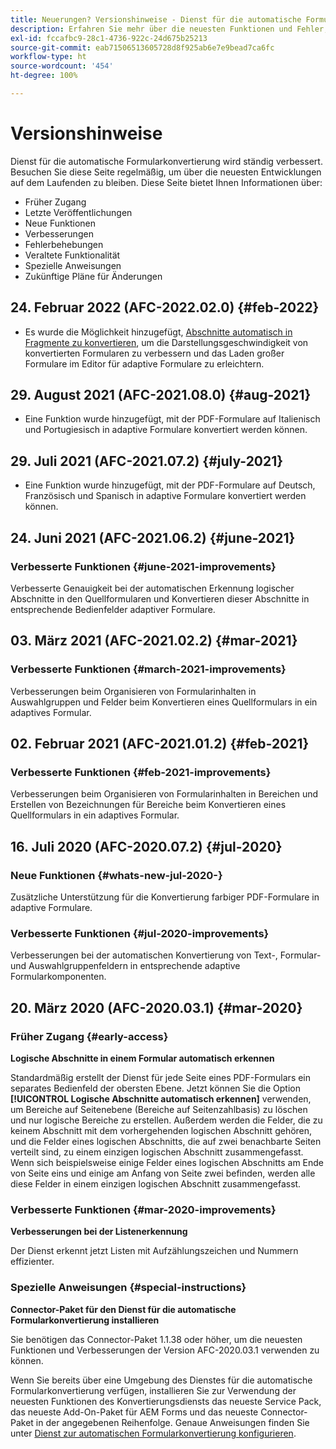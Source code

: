 ```yaml
---
title: Neuerungen? Versionshinweise - Dienst für die automatische Formularkonvertierung
description: Erfahren Sie mehr über die neuesten Funktionen und Fehler, die für den Dienst für die automatische Formularkonvertierung behoben wurden
exl-id: fccafbc9-28c1-4736-922c-24d675b25213
source-git-commit: eab71506513605728d8f925ab6e7e9bead7ca6fc
workflow-type: ht
source-wordcount: '454'
ht-degree: 100%

---
```


# Versionshinweise

Dienst für die automatische Formularkonvertierung wird ständig verbessert. Besuchen Sie diese Seite regelmäßig, um über die neuesten Entwicklungen auf dem Laufenden zu bleiben. Diese Seite bietet Ihnen Informationen über:

* Früher Zugang
* Letzte Veröffentlichungen
* Neue Funktionen
* Verbesserungen
* Fehlerbehebungen
* Veraltete Funktionalität
* Spezielle Anweisungen
* Zukünftige Pläne für Änderungen

## 24. Februar 2022 (AFC-2022.02.0) {#feb-2022}

* Es wurde die Möglichkeit hinzugefügt, [Abschnitte automatisch in Fragmente zu konvertieren](convert-existing-forms-to-adaptive-forms.md), um die Darstellungsgeschwindigkeit von konvertierten Formularen zu verbessern und das Laden großer Formulare im Editor für adaptive Formulare zu erleichtern.

## 29. August 2021 (AFC-2021.08.0) {#aug-2021}

* Eine Funktion wurde hinzugefügt, mit der PDF-Formulare auf Italienisch und Portugiesisch in adaptive Formulare konvertiert werden können.

## 29. Juli 2021 (AFC-2021.07.2) {#july-2021}

* Eine Funktion wurde hinzugefügt, mit der PDF-Formulare auf Deutsch, Französisch und Spanisch in adaptive Formulare konvertiert werden können.

## 24. Juni 2021 (AFC-2021.06.2) {#june-2021}

### Verbesserte Funktionen {#june-2021-improvements}

Verbesserte Genauigkeit bei der automatischen Erkennung logischer Abschnitte in den Quellformularen und Konvertieren dieser Abschnitte in entsprechende Bedienfelder adaptiver Formulare.

## 03. März 2021 (AFC-2021.02.2) {#mar-2021}

### Verbesserte Funktionen {#march-2021-improvements}

Verbesserungen beim Organisieren von Formularinhalten in Auswahlgruppen und Felder beim Konvertieren eines Quellformulars in ein adaptives Formular.

## 02. Februar 2021 (AFC-2021.01.2) {#feb-2021}

### Verbesserte Funktionen {#feb-2021-improvements}

Verbesserungen beim Organisieren von Formularinhalten in Bereichen und Erstellen von Bezeichnungen für Bereiche beim Konvertieren eines Quellformulars in ein adaptives Formular.

## 16. Juli 2020 (AFC-2020.07.2) {#jul-2020}

### Neue Funktionen {#whats-new-jul-2020-}

Zusätzliche Unterstützung für die Konvertierung farbiger PDF-Formulare in adaptive Formulare.

### Verbesserte Funktionen {#jul-2020-improvements}

Verbesserungen bei der automatischen Konvertierung von Text-, Formular- und Auswahlgruppenfeldern in entsprechende adaptive Formularkomponenten.

## 20. März 2020 (AFC-2020.03.1) {#mar-2020}

### Früher Zugang {#early-access}

**Logische Abschnitte in einem Formular automatisch erkennen**

Standardmäßig erstellt der Dienst für jede Seite eines PDF-Formulars ein separates Bedienfeld der obersten Ebene. Jetzt können Sie die Option **[!UICONTROL Logische Abschnitte automatisch erkennen]** verwenden, um Bereiche auf Seitenebene (Bereiche auf Seitenzahlbasis) zu löschen und nur logische Bereiche zu erstellen. Außerdem werden die Felder, die zu keinem Abschnitt mit dem vorhergehenden logischen Abschnitt gehören, und die Felder eines logischen Abschnitts, die auf zwei benachbarte Seiten verteilt sind, zu einem einzigen logischen Abschnitt zusammengefasst. Wenn sich beispielsweise einige Felder eines logischen Abschnitts am Ende von Seite eins und einige am Anfang von Seite zwei befinden, werden alle diese Felder in einem einzigen logischen Abschnitt zusammengefasst.

### Verbesserte Funktionen {#mar-2020-improvements}

**Verbesserungen bei der Listenerkennung**

Der Dienst erkennt jetzt Listen mit Aufzählungszeichen und Nummern effizienter.

### Spezielle Anweisungen {#special-instructions}

**Connector-Paket für den Dienst für die automatische Formularkonvertierung installieren**

Sie benötigen das Connector-Paket 1.1.38 oder höher, um die neuesten Funktionen und Verbesserungen der Version AFC-2020.03.1 verwenden zu können.

Wenn Sie bereits über eine Umgebung des Dienstes für die automatische Formularkonvertierung verfügen, installieren Sie zur Verwendung der neuesten Funktionen des Konvertierungsdiensts das neueste Service Pack, das neueste Add-On-Paket für AEM Forms und das neueste Connector-Paket in der angegebenen Reihenfolge. Genaue Anweisungen finden Sie unter [Dienst zur automatischen Formularkonvertierung konfigurieren](configure-service.md).
